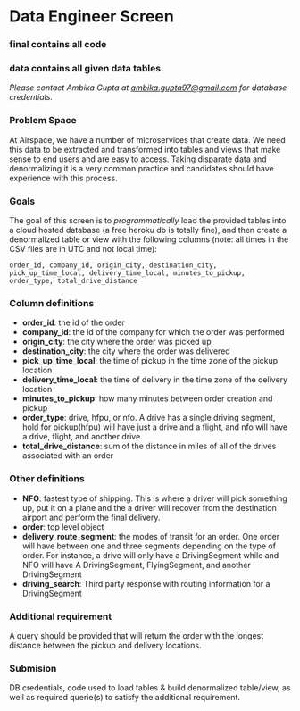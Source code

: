 # Data Engineer Screen

### final contains all code
### data contains all given data tables
*Please contact Ambika Gupta at ambika.gupta97@gmail.com for database credentials.*

### Problem Space
At Airspace, we have a number of microservices that create data. We need this data to be extracted and transformed into tables and views that make sense to end users and are easy to access. Taking disparate data and denormalizing it is a very common practice and candidates should have experience with this process.
### Goals
The goal of this screen is to *programmatically* load the provided tables into a cloud hosted database (a free heroku db is totally fine), and then create a denormalized table or view with the following columns (note: all times in the CSV files are in UTC and not local time):
```
order_id, company_id, origin_city, destination_city, pick_up_time_local, delivery_time_local, minutes_to_pickup, order_type, total_drive_distance
```

### Column definitions
- **order_id**: the id of the order
- **company_id**: the id of the company for which the order was performed
- **origin_city**: the city where the order was picked up
- **destination_city**: the city where the order was delivered
- **pick_up_time_local**: the time of pickup in the time zone of the pickup location
- **delivery_time_local**: the time of delivery in the time zone of the delivery location
- **minutes_to_pickup**: how many minutes between order creation and pickup
- **order_type**: drive, hfpu, or nfo. A drive has a single driving segment, hold for pickup(hfpu) will have just a drive and a flight, and nfo will have a drive, flight, and another drive.
- **total_drive_distance**: sum of the distance in miles of all of the drives associated with an order

### Other definitions
- **NFO**: fastest type of shipping. This is where a driver will pick something up, put it on a plane and the a driver will recover from the destination airport and perform the final delivery.
- **order**: top level object
- **delivery_route_segment**: the modes of transit for an order. One order will have between one and three segments depending on the type of order. For instance, a drive will only have a DrivingSegment while and NFO will have A DrivingSegment, FlyingSegment, and another DrivingSegment
- **driving_search**: Third party response with routing information for a DrivingSegment

### Additional requirement
A query should be provided that will return the order with the longest distance between the pickup and delivery locations. 

### Submision
DB credentials, code used to load tables & build denormalized table/view, as well as required querie(s) to satisfy the additional requirement. 
